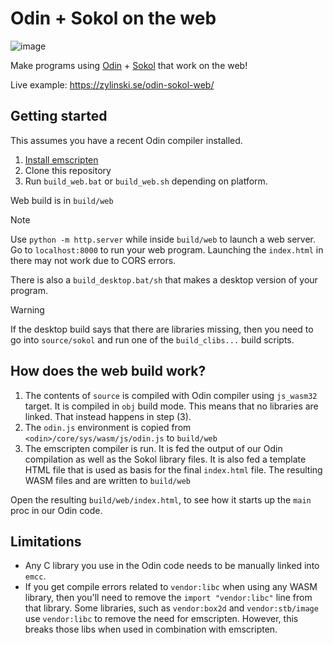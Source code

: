# Odin + Sokol on the web

![image](https://github.com/user-attachments/assets/af9c11e3-c724-4107-9af4-9f2ac469b88b)

Make programs using [Odin](https://odin-lang.org/) + [Sokol](https://github.com/floooh/sokol) that work on the web!

Live example: https://zylinski.se/odin-sokol-web/

## Getting started

This assumes you have a recent Odin compiler installed.

1. [Install emscripten](https://emscripten.org/docs/getting_started/downloads.html#installation-instructions-using-the-emsdk-recommended)
2. Clone this repository
3. Run `build_web.bat` or `build_web.sh` depending on platform.

Web build is in `build/web`

> [!NOTE]
> Use `python -m http.server` while inside `build/web` to launch a web server. Go to `localhost:8000` to run your web program.
> Launching the `index.html` in there may not work due to CORS errors.

There is also a `build_desktop.bat/sh` that makes a desktop version of your program.

> [!WARNING]
> If the desktop build says that there are libraries missing, then you need to go into `source/sokol` and run one of the `build_clibs...` build scripts.

## How does the web build work?

1. The contents of `source` is compiled with Odin compiler using `js_wasm32` target. It is compiled in `obj` build mode. This means that no libraries are linked. That instead happens in step (3).
2. The `odin.js` environment is copied from `<odin>/core/sys/wasm/js/odin.js` to `build/web`
3. The emscripten compiler is run. It is fed the output of our Odin compilation as well as the Sokol library files. It is also fed a template HTML file that is used as basis for the final `index.html` file. The resulting WASM files and are written to `build/web`

Open the resulting `build/web/index.html`, to see how it starts up the `main` proc in our Odin code.

## Limitations

- Any C library you use in the Odin code needs to be manually linked into `emcc`.
- If you get compile errors related to `vendor:libc` when using any WASM library, then you'll need to remove the `import "vendor:libc"` line from that library. Some libraries, such as `vendor:box2d` and `vendor:stb/image` use `vendor:libc` to remove the need for emscripten. However, this breaks those libs when used in combination with emscripten.
